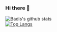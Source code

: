 ### Hi there 👋
![Badis's github stats](https://github-readme-stats.vercel.app/api?username=meddouribadis&show_icons=true&theme=radical)
<br>
[![Top Langs](https://github-readme-stats.vercel.app/api/top-langs/?username=meddouribadis&theme=radical&layout=compact)](https://github.com/anuraghazra/github-readme-stats)

<!--
**meddouribadis/meddouribadis** is a ✨ _special_ ✨ repository because its `README.md` (this file) appears on your GitHub profile.

Here are some ideas to get you started:

- 🔭 I’m currently working on ...
- 🌱 I’m currently learning ...
- 👯 I’m looking to collaborate on ...
- 🤔 I’m looking for help with ...
- 💬 Ask me about ...
- 📫 How to reach me: ...
- 😄 Pronouns: ...
- ⚡ Fun fact: ...
-->
